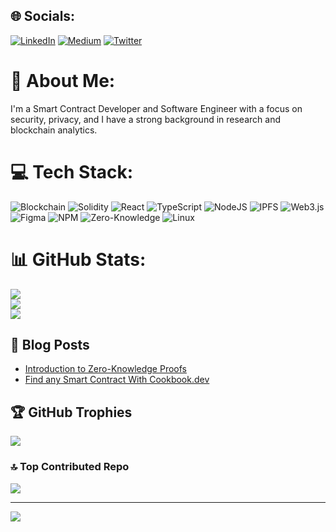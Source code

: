 
## 🌐 Socials:
[![LinkedIn](https://img.shields.io/badge/LinkedIn-%230077B5.svg?logo=linkedin&logoColor=white)](https://www.linkedin.com/in/lazar-bu%C4%87an-4a88221b4/) 
[![Medium](https://img.shields.io/badge/Medium-12100E?logo=medium&logoColor=white)](https://medium.com/@lazar-bucan) 
[![Twitter](https://img.shields.io/badge/Twitter-%231DA1F2.svg?logo=Twitter&logoColor=white)](https://x.com/0xeleazar)

# 💫 About Me:
I'm a Smart Contract Developer and Software Engineer with a focus on security, privacy, and I have a strong background in research and blockchain analytics.  


# 💻 Tech Stack:
![Blockchain](https://img.shields.io/badge/blockchain-%23000000.svg?style=for-the-badge&logo=bitcoin&logoColor=white) ![Solidity](https://img.shields.io/badge/Solidity-%23363636.svg?style=for-the-badge&logo=solidity&logoColor=white) ![React](https://img.shields.io/badge/react-%2320232a.svg?style=for-the-badge&logo=react&logoColor=%2361DAFB) ![TypeScript](https://img.shields.io/badge/typescript-%23007ACC.svg?style=for-the-badge&logo=typescript&logoColor=white) ![NodeJS](https://img.shields.io/badge/node.js-6DA55F?style=for-the-badge&logo=node.js&logoColor=white) ![IPFS](https://img.shields.io/badge/IPFS-%2365C2CB.svg?style=for-the-badge&logo=ipfs&logoColor=white) ![Web3.js](https://img.shields.io/badge/web3.js-%23F16822.svg?style=for-the-badge&logo=web3.js&logoColor=white) ![Figma](https://img.shields.io/badge/figma-%23F24E1E.svg?style=for-the-badge&logo=figma&logoColor=white) ![NPM](https://img.shields.io/badge/NPM-%23CB3837.svg?style=for-the-badge&logo=npm&logoColor=white) ![Zero-Knowledge](https://img.shields.io/badge/Zero--Knowledge-%238A2BE2.svg?style=for-the-badge&logo=shield&logoColor=white) ![Linux](https://img.shields.io/badge/Linux-FCC624?style=for-the-badge&logo=linux&logoColor=black)

# 📊 GitHub Stats:
![](https://github-readme-stats.vercel.app/api?username=EleazarB7&theme=tokyonight&hide_border=false&include_all_commits=true&count_private=true)<br/>
![](https://github-readme-streak-stats.herokuapp.com/?user=EleazarB7&theme=tokyonight&hide_border=false)<br/>
![](https://github-readme-stats.vercel.app/api/top-langs/?username=EleazarB7&theme=tokyonight&hide_border=false&include_all_commits=true&count_private=true&layout=compact)

## 📝 Blog Posts
<!-- BLOG-POST-LIST:START -->
- [Introduction to Zero-Knowledge Proofs](https://medium.com/@lazar-bucan/introduction-to-zero-knowledge-proofs-ac2796f68d77)
- [Find any Smart Contract With Cookbook.dev](https://medium.com/@lazar-bucan/find-any-smart-contract-with-cookbook-dev-791423c7b048)
<!-- BLOG-POST-LIST:END -->

## 🏆 GitHub Trophies
![](https://github-profile-trophy.vercel.app/?username=EleazarB7&theme=tokyonight&no-frame=false&no-bg=false&margin-w=4)

### 🔝 Top Contributed Repo
![](https://github-contributor-stats.vercel.app/api?username=EleazarB7&limit=5&theme=dark&combine_all_yearly_contributions=true)

---
[![](https://visitcount.itsvg.in/api?id=EleazarB7&icon=0&color=0)](https://visitcount.itsvg.in)

<!-- Proudly created with GPRM ( https://gprm.itsvg.in ) -->
